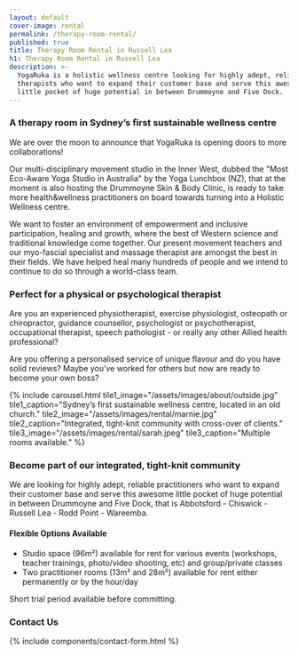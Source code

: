 ```yaml
---
layout: default
cover-image: rental
permalink: /therapy-room-rental/
published: true
title: Therapy Room Rental in Russell Lea
h1: Therapy Room Rental in Russell Lea
description: >-
  YogaRuka is a holistic wellness centre looking for highly adept, reliable
  therapists who want to expand their customer base and serve this awesome
  little pocket of huge potential in between Drummoyne and Five Dock.
---
```


<section markdown="1" class="Longform Longform--blogpost">

### A therapy room in Sydney’s first sustainable wellness centre

We are over the moon to announce that YogaRuka is opening doors to more collaborations! 

Our multi-disciplinary movement studio in the Inner West, dubbed the "Most Eco-Aware Yoga Studio in Australia" by the Yoga Lunchbox (NZ), that at the moment is also hosting the Drummoyne Skin & Body Clinic, is ready to take more health&wellness practitioners on board towards turning into a Holistic Wellness centre.  

We want to foster an environment of empowerment and inclusive participation, healing and growth, where the best of Western science and traditional knowledge come together. Our present movement teachers and our myo-fascial specialist and massage therapist are amongst the best in their fields. We have helped heal many hundreds of people and we intend to continue to do so through a world-class team.

### Perfect for a physical or psychological therapist

Are you an experienced physiotherapist, exercise physiologist, osteopath or chiropractor, guidance counsellor, psychologist or psychotherapist, occupational therapist, speech pathologist - or really any other Allied health professional?

Are you offering a personalised service of unique flavour and do you have solid reviews? Maybe you’ve worked for others but now are ready to become your own boss?   
</section>

<section id="studio">
  {% include carousel.html tile1_image="/assets/images/about/outside.jpg" tile1_caption="Sydney’s first sustainable wellness centre, located in an old church." tile2_image="/assets/images/rental/marnie.jpg"  tile2_caption="Integrated, tight-knit community with cross-over of clients." tile3_image="/assets/images/rental/sarah.jpeg" tile3_caption="Multiple rooms available." %}
</section>

<section markdown="1" class="Longform Longform--blogpost">

### Become part of our integrated, tight-knit community

We are looking for highly adept, reliable practitioners who want to expand their customer base and serve this awesome little pocket of huge potential in between Drummoyne and Five Dock, that is Abbotsford - Chiswick - Russell Lea - Rodd Point - Wareemba. 

#### Flexible Options Available

- Studio space (96m²) available for rent for various events (workshops, teacher trainings, photo/video shooting, etc) and group/private classes
- Two practitioner rooms (13m² and 28m²) available for rent either permanently or by the hour/day

Short trial period available before committing.

### Contact Us

<div class="m-top--md">
  {% include components/contact-form.html %}
</div>
</section>
